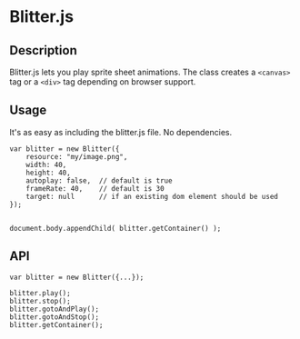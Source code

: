 Blitter.js
==========

Description
-----------

Blitter.js lets you play sprite sheet animations. The class creates a `<canvas>` tag or a `<div>` tag depending 
on browser support.

Usage
-----

It's as easy as including the blitter.js file. No dependencies.

    var blitter = new Blitter({
        resource: "my/image.png",
        width: 40,
        height: 40,
        autoplay: false,  // default is true
        frameRate: 40,    // default is 30
        target: null      // if an existing dom element should be used
    });

    
    document.body.appendChild( blitter.getContainer() );
    
API
---

    var blitter = new Blitter({...});
       
    blitter.play();
    blitter.stop();
    blitter.gotoAndPlay();
    blitter.gotoAndStop();
    blitter.getContainer();

